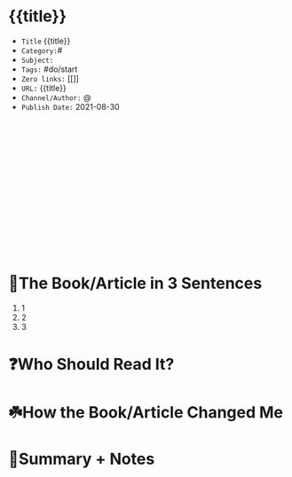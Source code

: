 # {{title}}

-   `Title` {{title}}
-  `Category:`#
-   `Subject:`
-   `Tags:` #do/start 
- `Zero links:` [[]]
-   `URL:` {{title}}
-   `Channel/Author:` @
-   `Publish Date:` 2021-08-30


<div class=iframe-container> 
<iframe width="427" height="240" src="" title="YouTube video player" frameborder="0" allow="accelerometer; autoplay; clipboard-write; encrypted-media; gyroscope; picture-in-picture" allowfullscreen></iframe> 
</div>

# 🚀The Book/Article in 3 Sentences
1. 1
2. 2
3. 3

# ❓Who Should Read It?


# ☘️How the Book/Article Changed Me


# 📒Summary + Notes